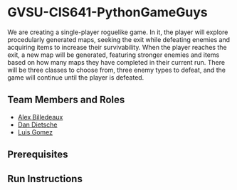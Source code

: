 # GVSU-CIS641-PythonGameGuys

We are creating a single-player roguelike game. In it, the player will explore procedularly generated maps, seeking the exit while defeating enemies and acquiring items to increase their survivability. When the player reaches the exit, a new map will be generated, featuring stronger enemies and items based on how many maps they have completed in their current run. There will be three classes to choose from, three enemy types to defeat, and the game will continue until the player is defeated.

## Team Members and Roles

* [Alex Billedeaux](https://github.com/alexbilledeaux/CIS641-HW2-Billedeaux)
* [Dan Dietsche](https://github.com/dannnnnnnnnn10/CIS641-HW2-Dietsche)
* [Luis Gomez](https://github.com/lgomezm/CIS641-HW2-Gomez)

## Prerequisites

## Run Instructions
